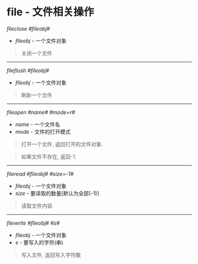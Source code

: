 # file - 文件相关操作

*fileclose \#fileobj\#*

  - *fileobj* - 一个文件对象

> 关闭一个文件

- - -

*fileflush \#fileobj\#*

  - *fileobj* - 一个文件对象

> 刷新一个文件

- - -

*fileopen \#name\# \#mode=r\#*

  - *name* - 一个文件名
  - *mode* - 文件的打开模式

> 打开一个文件, 返回打开的文件对象.

> 如果文件不存在, 返回-1.

- - -

*fileread \#fileobj\# \#size=-1\#*

  - *fileobj* - 一个文件对象
  - *size* - 要读取的数量[默认为全部(-1)]

> 读取文件内容.

- - -

*filewrite \#fileobj\# \#s\#*

  - *fileobj* - 一个文件对象
  - *s* - 要写入的字符(串)

> 写入文件, 返回写入字符数
